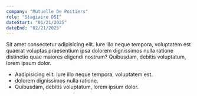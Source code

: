 ```yaml
---
company: "Mutuelle De Poitiers"
role: "Stagiaire DSI"
dateStart: "01/21/2025"
dateEnd: "02/21/2025"
---
```


Sit amet consectetur adipisicing elit. Iure illo neque tempora, voluptatem est quaerat voluptas praesentium ipsa dolorem dignissimos nulla ratione distinctio quae maiores eligendi nostrum? Quibusdam, debitis voluptatum, lorem ipsum dolor.

- Aadipisicing elit. Iure illo neque tempora, voluptatem est.
- dolorem dignissimos nulla ratione.
- Quibusdam, debitis voluptatum, lorem ipsum dolor.
